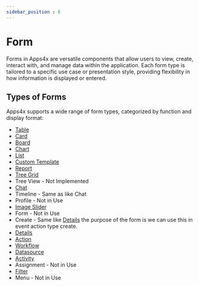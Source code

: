 ```yaml
---
sidebar_position : 6
---
```


# Form

Forms in Apps4x are versatile components that allow users to view, create, interact with, and manage data within the application. Each form type is tailored to a specific use case or presentation style, providing flexibility in how information is displayed or entered.

## Types of Forms

Apps4x supports a wide range of form types, categorized by function and display format:

  - [Table](../../docs/Forms/Table.md)
  - [Card](../../docs/Forms/Card.md)
  - [Board](../../docs/Forms/Board.md)
  - [Chart](../../docs/Forms/Chart.md)
  - [List](../../docs/Forms/List.md)
  - [Custom Template](../../docs/Forms/Custom%20Template.md)
  - [Report](../../docs/Forms/Report.md)
  - [Tree Grid](../../docs/Forms/Tree%20Grid.md)
  - Tree View - Not Implemented
  - [Chat](../../docs/Forms/Columns/)
  - Timeline - Same as like Chat
  - Profile - Not in Use
  - [Image Slider](../../docs/Forms/Image%20Slider.md)
  - Form - Not in Use
  - Create - Same like [Details](../../docs/Forms/Details.md) the purpose of the form is we can use this in event action type create.
  - [Details](../../docs/Forms/Details.md)
  - [Action](../../docs/Forms/Action.md)
  - [Workflow](../../docs/Workflow/Workflow.md)
  - [Datasource](../../docs/Forms/DataSource/DataSource.md)
  - [Activity](../../docs/Forms/Activity.md)
  - Assignment - Not in Use
  - [Filter](../../docs/Forms/Filter.md)
  - Menu - Not in Use